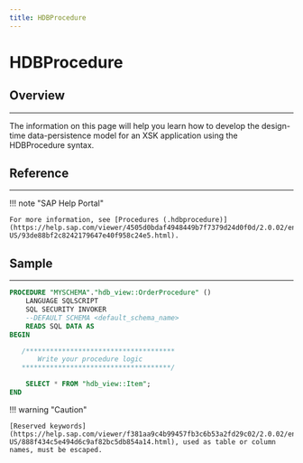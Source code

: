 ```yaml
---
title: HDBProcedure
---
```


HDBProcedure
===

## Overview
---

The information on this page will help you learn how to develop the design-time data-persistence model for an XSK application using the HDBProcedure syntax.

## Reference
---

!!! note "SAP Help Portal"

    For more information, see [Procedures (.hdbprocedure)](https://help.sap.com/viewer/4505d0bdaf4948449b7f7379d24d0f0d/2.0.02/en-US/93de88bf2c8242179647e40f958c24e5.html).

## Sample
---

```sql
PROCEDURE "MYSCHEMA"."hdb_view::OrderProcedure" ()
    LANGUAGE SQLSCRIPT
    SQL SECURITY INVOKER
    --DEFAULT SCHEMA <default_schema_name>
    READS SQL DATA AS
BEGIN

   /*************************************
       Write your procedure logic
   *************************************/

    SELECT * FROM "hdb_view::Item";
END
```

!!! warning "Caution"

    [Reserved keywords](https://help.sap.com/viewer/f381aa9c4b99457fb3c6b53a2fd29c02/2.0.02/en-US/888f434c5e494d6c9af82bc5db854a14.html), used as table or column names, must be escaped.
